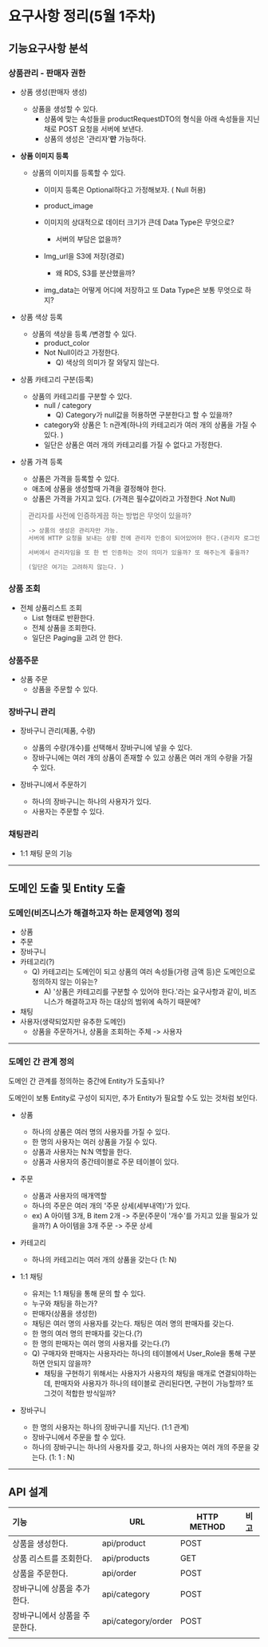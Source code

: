 # 요구사항 정리(5월 1주차)

## 기능요구사항 분석

### 상품관리 - 판매자 권한 

* 상품 생성(판매자 생성)
  * 상품을 생성할 수 있다. 
    * 상품에 맞는 속성들을 productRequestDTO의 형식을 아래 속성들을 지닌채로 POST 요청을 서버에 보낸다. 
    * 상품의 생성은 '관리자'<b>만</b> 가능하다. 

* <b>상품 이미지 등록</b>
  * 상품의 이미지를 등록할 수 있다. 
    * 이미지 등록은 Optional하다고 가정해보자. ( Null 허용)
    * product_image
    * 이미지의 상대적으로 데이터 크기가 큰데 Data Type은 무엇으로?
      * 서버의 부담은 없을까? 

    * Img_url을 S3에 저장(경로)
      * 왜 RDS, S3를 분산했을까? 

    * img_data는 어떻게 어디에 저장하고 또 Data Type은 보통 무엇으로 하지?


* 상품 색상 등록
  * 상품의 색상을 등록 /변경할 수 있다. 
    * product_color
    * Not Null이라고 가정한다. 
      * Q) 색상의 의미가 잘 와닿지 않는다. 

* 상품 카테고리 구분(등록)
  * 상품의 카테고리를 구분할 수 있다. 
    * null / category
      * Q) Category가 null값을 허용하면 구분한다고 할 수 있을까? 
    * category와 상품은 1: n관계(하나의 카테고리가 여러 개의 상품을 가질 수 있다. )
    * 일단은 상품은 여러 개의 카테고리를 가질 수 없다고 가정한다. 

* 상품 가격 등록

  * 상품은 가격을 등록할 수 있다. 
  * 애초에 상품을 생성할때 가격을 결정해야 한다. 
  * 상품은 가격을 가지고 있다. (가격은 필수값이라고 가정한다 .Not Null)

  

> 관리자를 사전에 인증하게끔 하는 방법은 무엇이 있을까? 
>
> ```markdown
> -> 상품의 생성은 관리자만 가능. 
> 서버에 HTTP 요청을 보내는 상황 전에 관리자 인증이 되어있어야 한다.(관리자 로그인)
> 
> 서버에서 관리자임을 또 한 번 인증하는 것이 의미가 있을까? 또 해주는게 좋을까? 
> 
> (일단은 여기는 고려하지 않는다. )
> ```

### 상품 조회

* 전체 상품리스트 조회
  * List<Product> 형태로 반환한다. 
  * 전체 상품을 조회한다.
  * 일단은 Paging을 고려 안 한다. 

### 상품주문

* 상품 주문 
  * 상품을 주문할 수 있다.

### 장바구니 관리

* 장바구니 관리(제품, 수량)
  * 상품의 수량(개수)를 선택해서 장바구니에 넣을 수 있다.
  * 장바구니에는 여러 개의 상품이 존재할 수 있고 상품은 여러 개의 수량을 가질 수 있다. 

* 장바구니에서 주문하기
  * 하나의 장바구니는 하나의 사용자가 있다. 
  * 사용자는 주문할 수 있다. 

### 채팅관리

* 1:1 채팅 문의 기능

---

## 도메인 도출 및 Entity 도출

### 도메인(비즈니스가 해결하고자 하는 문제영역) 정의

* 상품
* 주문
* 장바구니
* 카테고리(?)
  * Q) 카테고리는 도메인이 되고 상품의 여러 속성들(가령 금액 등)은 도메인으로 정의하지 않는 이유는?
    * A)  '상품은 카테고리를 구분할 수 있어야 한다.'라는 요구사항과 같이, 비즈니스가 해결하고자 하는 대상의 범위에 속하기 때문에?
* 채팅
* 사용자(생략되었지만 유추한 도메인)
  * 상품을 주문하거나, 상품을 조회하는 주체 -> 사용자

---

### 도메인 간 관계 정의

도메인 간 관계를 정의하는 중간에 Entity가 도출되나? 

도메인이 보통 Entity로 구성이 되지만, 추가 Entity가 필요할 수도 있는 것처럼 보인다. 



* 상품
  * 하나의 상품은 여러 명의 사용자를 가질 수 있다. 
  * 한 명의 사용자는 여러 상품을 가질 수 있다. 
  * 상품과 사용자는 N:N 역할을 한다. 
  * 상품과 사용자의 중간테이블로 주문 테이블이 있다. 

* 주문
  * 상품과 사용자의 매개역할
  * 하나의 주문은 여러 개의 '주문 상세(세부내역)'가 있다. 
  * ex) 
    A 아이템 3개, B item 2개 -> 주문(주문이 '개수'를 가지고 있을 필요가 있을까?)
    A 아이템을 3개 주문 -> 주문 상세

* 카테고리
  * 하나의 카테고리는 여러 개의 상품을 갖는다 (1: N)

* 1:1 채팅
  * 유저는 1:1 채팅을 통해 문의 할 수 있다.
  * 누구와 채팅을 하는가? 
  * 판매자(상품을 생성한)
  * 채팅은 여러 명의 사용자를 갖는다. 
    채팅은 여러 명의 판매자를 갖는다. 
  * 한 명의 여러 명의 판매자를 갖는다.(?)
  * 한 명의 판매자는 여러 명의 사용자를 갖는다.(?)
  * Q) 구매자와 판매자는 사용자라는 하나의 테이블에서 User_Role을 통해 구분하면 안되지 않을까? 
    * 채팅을 구현하기 위해서는 사용자가 사용자의 채팅을 매개로 연결되야하는데, 판매자와 사용자가 하나의 테이블로 관리된다면, 
      구현이 가능할까? 또 그것이 적합한 방식일까? 
* 장바구니
  * 한 명의 사용자는 하나의 장바구니를 지닌다. (1:1 관계)
  * 장바구니에서 주문을 할 수 있다. 
  * 하나의 장바구니는 하나의 사용자를 갖고, 하나의 사용자는 여러 개의 주문을 갖는다. 
    (1: 1 : N)

---

## API 설계

| 기능                          | URL                | HTTP METHOD | 비고 |
| :---------------------------- | ------------------ | ----------- | ---- |
| 상품을 생성한다.              | api/product        | POST        |      |
| 상품 리스트를 조회한다.       | api/products       | GET         |      |
| 상품을 주문한다.              | api/order          | POST        |      |
| 장바구니에 상품을 추가한다.   | api/category       | POST        |      |
| 장바구니에서 상품을 주문한다. | api/category/order | POST        |      |
|                               |                    |             |      |



